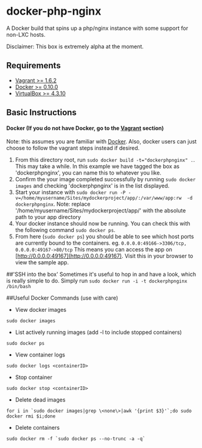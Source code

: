 docker-php-nginx
================

A Docker build that spins up a php/nginx instance with some support for non-LXC hosts.

Disclaimer: This box is extremely alpha at the moment.

## Requirements
- [Vagrant >= 1.6.2](https://www.vagrantup.com/downloads.html)
- [Docker >= 0.10.0](https://www.docker.io/)
- [VirtualBox >= 4.3.10](https://www.virtualbox.org/wiki/Downloads)


## Basic Instructions

#### Docker (If you do not have Docker, go to the [Vagrant](https://github.com/pemcconnell/docker-php-nginx/tree/develop#vagrant-docker-users-can-ignore-this) section)

Note: this assumes you are familiar with [Docker](https://www.docker.io/). Also, docker users can just choose to follow the vagrant steps instead if desired.

1. From this directory root, run `sudo docker build -t="dockerphpnginx" .`. This may take a while. In this example we have tagged the box as 'dockerphpnginx', you can name this to whatever you like.
2. Confirm the your image completed successfully by running `sudo docker images` and checking 'dockerphpnginx' is in the list displayed.
3. Start your instance with `sudo docker run -P -v=/home/myusername/Sites/mydockerproject/app/:/var/www/app:rw  -d dockerphpnginx`. Note: replace '/home/myusername/Sites/mydockerproject/app/' with the absolute path to your app directory
4. Your docker instance should now be running. You can check this with the following command `sudo docker ps`. 
5. From here (`sudo docker ps`) you should be able to see which host ports are currently bound to the containers. eg. `0.0.0.0:49166->3306/tcp, 0.0.0.0:49167->80/tcp` This means you can access the app on [http://0.0.0.0:49167](http://0.0.0.0:49167). Visit this in your browser to view the sample app.



##'SSH into the box'
Sometimes it's useful to hop in and have a look, which is really simple to do. Simply run `sudo docker run -i -t dockerphpnginx /bin/bash`


##Useful Docker Commands (use with care)

- View docker images
```
sudo docker images
```
- List actively running images (add -l to include stopped containers)
```
sudo docker ps
```
- View container logs
```
sudo docker logs <containerID>
```
- Stop container
```
sudo docker stop <containerID>
```
- Delete dead images 
```
for i in `sudo docker images|grep \<none\>|awk '{print $3}'`;do sudo docker rmi $i;done
```
- Delete containers 
```
sudo docker rm -f `sudo docker ps --no-trunc -a -q`
```
